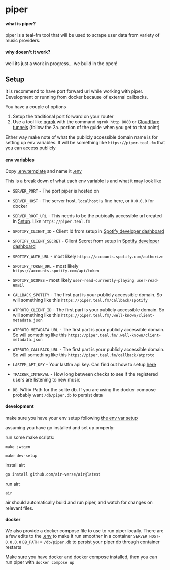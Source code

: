 # piper

#### what is piper?

piper is a teal-fm tool that will be used to scrape user data from variety of
music providers.

#### why doesn't it work?

well its just a work in progress... we build in the open!

## Setup
It is recommend to have port forward url while working with piper. Development or running from docker because of external callbacks.

You have a couple of options
1. Setup the traditional port forward on your router
2. Use a tool like [ngrok](https://ngrok.com/) with the command `ngrok http 8080` or [Cloudflare tunnels](https://developers.cloudflare.com/cloudflare-one/connections/connect-networks/get-started/create-remote-tunnel/) (follow the 2a. portion of the guide when you get to that point)

Either way make note of what the publicly accessible domain name is for setting up env variables. It will be something like `https://piper.teal.fm` that you can access publicly

#### env variables
Copy [.env.template](.env.template) and name it [.env](.env)

This is a break down of what each env variable is and what it may look like

- `SERVER_PORT` - The port piper is hosted on
- `SERVER_HOST` - The server host. `localhost` is fine here, or `0.0.0.0` for docker
- `SERVER_ROOT_URL` - This needs to be the pubically accessible url created in [Setup](#setup). Like `https://piper.teal.fm`
- `SPOTIFY_CLIENT_ID` - Client Id from setup in [Spotify developer dashboard](https://developer.spotify.com/documentation/web-api/tutorials/getting-started)
- `SPOTIFY_CLIENT_SECRET` - Client Secret from setup in [Spotify developer dashboard](https://developer.spotify.com/documentation/web-api/tutorials/getting-started)
- `SPOTIFY_AUTH_URL` - most likely `https://accounts.spotify.com/authorize`
- `SPOTIFY_TOKEN_URL` - most likely `https://accounts.spotify.com/api/token`
- `SPOTIFY_SCOPES` - most likely `user-read-currently-playing user-read-email`
- `CALLBACK_SPOTIFY` - The first part is your publicly accessible domain. So will something like this `https://piper.teal.fm/callback/spotify`

- `ATPROTO_CLIENT_ID` - The first part is your publicly accessible domain. So will something like this `https://piper.teal.fm/.well-known/client-metadata.json`
- `ATPROTO_METADATA_URL` - The first part is your publicly accessible domain. So will something like this `https://piper.teal.fm/.well-known/client-metadata.json`
- `ATPROTO_CALLBACK_URL` - The first part is your publicly accessible domain. So will something like this `https://piper.teal.fm/callback/atproto`

- `LASTFM_API_KEY` - Your lastfm api key. Can find out how to setup [here](https://www.last.fm/api)

- `TRACKER_INTERVAL` - How long between checks to see if the registered users are listening to new music
- `DB_PATH`= Path for the sqlite db. If you are using the docker compose probably want `/db/piper.db` to persist data



#### development

make sure you have your env setup following [the env var setup](#env-variables)

assuming you have go installed and set up properly:

run some make scripts:

```
make jwtgen

make dev-setup
```

install air:

```
go install github.com/air-verse/air@latest
```

run air:

```
air
```

air should automatically build and run piper, and watch for changes on relevant files.

#### docker
We also provide a docker compose file to use to run piper locally. There are a few edits to the [.env](.env) to make it run smoother in a container
`SERVER_HOST`- `0.0.0.0`
`DB_PATH` = `/db/piper.db` to persist your piper db through container restarts

Make sure you have docker and docker compose installed, then you can run piper with `docker compose up`